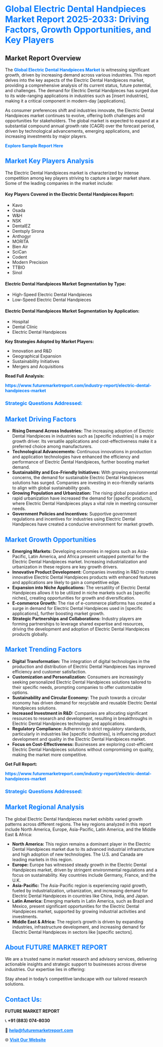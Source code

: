 <h1 style="color: #007BFF;">Global Electric Dental Handpieces Market Report 2025-2033: Driving Factors, Growth Opportunities, and Key Players</h1>

<section id="overview">
<h2>Market Report Overview</h2>
<p>The <a href="https://www.futuremarketreport.com/industry-report/electric-dental-handpieces-market" style="color: #007BFF; text-decoration: none;"><strong>Global Electric Dental Handpieces Market</strong></a> is witnessing significant growth, driven by increasing demand across various industries. This report delves into the key aspects of the Electric Dental Handpieces market, providing a comprehensive analysis of its current status, future potential, and challenges. The demand for Electric Dental Handpieces has surged due to its wide-ranging applications in industries such as [insert industries], making it a critical component in modern-day [applications].</p>
<p>As consumer preferences shift and industries innovate, the Electric Dental Handpieces market continues to evolve, offering both challenges and opportunities for stakeholders. The global market is expected to expand at a substantial compound annual growth rate (CAGR) over the forecast period, driven by technological advancements, emerging applications, and increasing investments by major players.</p>
</section>

<section id="overview">
<p><a href="https://www.futuremarketreport.com/request-sample/reportId=121856" style="color: #007BFF; text-decoration: none;"><strong>Explore Sample Report Here</strong></a></p>
</section>

<section id="key-players">
<h2 style="color: #007BFF;">Market Key Players Analysis</h2>
<p>The Electric Dental Handpieces market is characterized by intense competition among key players striving to capture a larger market share. Some of the leading companies in the market include:</p>
<h4>Key Players Covered in the Electric Dental Handpieces Report:</h4>
<ul><li>Kavo</li><li>Osada</li><li>W&amp;H</li><li>NSK</li><li>DentalEZ</li><li>Dentsply Sirona</li><li>Anthogyr</li><li>MORITA</li><li>Bien Air</li><li>SciCan</li><li>Codent</li><li>Modern Precision</li><li>TTBIO</li><li>Sinol</li></ul>
<h4>Electric Dental Handpieces Market Segmentation by Type:</h4>
<ul><li>High-Speed Electric Dental Handpieces</li><li>Low-Speed Electric Dental Handpieces</li></ul>

<h4>Electric Dental Handpieces Market Segmentation by Application:</h4>
<ul><li>Hospital</li><li>Dental Clinic</li><li>Electric Dental Handpieces</li></ul>
<p><strong>Key Strategies Adopted by Market Players:</strong></p>
<ul>
<li>Innovation and R&D</li>
<li>Geographical Expansion</li>
<li>Sustainability Initiatives</li>
<li>Mergers and Acquisitions</li>
</ul>
</section>

<section>
<p><strong>Read Full Analysis: </strong></p><a href="https://www.futuremarketreport.com/industry-report/electric-dental-handpieces-market" style="color: #007BFF; text-decoration: none;"><strong>https://www.futuremarketreport.com/industry-report/electric-dental-handpieces-market</strong></a>
<h3 style="color: #007BFF;">Strategic Questions Addressed:</h3>
</section>

<section id="driving-factors">
<h2 style="color: #007BFF;">Market Driving Factors</h2>
<ul>
<li><strong>Rising Demand Across Industries:</strong> The increasing adoption of Electric Dental Handpieces in industries such as [specific industries] is a major growth driver. Its versatile applications and cost-effectiveness make it a preferred choice among manufacturers.</li>
<li><strong>Technological Advancements:</strong> Continuous innovations in production and application technologies have enhanced the efficiency and performance of Electric Dental Handpieces, further boosting market demand.</li>
<li><strong>Sustainability and Eco-Friendly Initiatives:</strong> With growing environmental concerns, the demand for sustainable Electric Dental Handpieces solutions has surged. Companies are investing in eco-friendly variants to align with global sustainability goals.</li>
<li><strong>Growing Population and Urbanization:</strong> The rising global population and rapid urbanization have increased the demand for [specific products], where Electric Dental Handpieces plays a vital role in meeting consumer needs.</li>
<li><strong>Government Policies and Incentives:</strong> Supportive government regulations and incentives for industries using Electric Dental Handpieces have created a conducive environment for market growth.</li>
</ul>
</section>

<section id="growth-opportunities">
<h2 style="color: #007BFF;">Market Growth Opportunities</h2>
<ul>
<li><strong>Emerging Markets:</strong> Developing economies in regions such as Asia-Pacific, Latin America, and Africa present untapped potential for the Electric Dental Handpieces market. Increasing industrialization and urbanization in these regions are key growth drivers.</li>
<li><strong>Innovative Product Development:</strong> Companies investing in R&D to create innovative Electric Dental Handpieces products with enhanced features and applications are likely to gain a competitive edge.</li>
<li><strong>Expansion into Niche Applications:</strong> The versatility of Electric Dental Handpieces allows it to be utilized in niche markets such as [specific niches], creating opportunities for growth and diversification.</li>
<li><strong>E-commerce Growth:</strong> The rise of e-commerce platforms has created a surge in demand for Electric Dental Handpieces used in [specific applications], further boosting market growth.</li>
<li><strong>Strategic Partnerships and Collaborations:</strong> Industry players are forming partnerships to leverage shared expertise and resources, driving the development and adoption of Electric Dental Handpieces products globally.</li>
</ul>
</section>

<section id="trending-factors">
<h2 style="color: #007BFF;">Market Trending Factors</h2>
<ul>
<li><strong>Digital Transformation:</strong> The integration of digital technologies in the production and distribution of Electric Dental Handpieces has improved efficiency and customer satisfaction.</li>
<li><strong>Customization and Personalization:</strong> Consumers are increasingly seeking personalized Electric Dental Handpieces solutions tailored to their specific needs, prompting companies to offer customizable options.</li>
<li><strong>Sustainability and Circular Economy:</strong> The push towards a circular economy has driven demand for recyclable and reusable Electric Dental Handpieces solutions.</li>
<li><strong>Increased Investment in R&D:</strong> Companies are allocating significant resources to research and development, resulting in breakthroughs in Electric Dental Handpieces technology and applications.</li>
<li><strong>Regulatory Compliance:</strong> Adherence to strict regulatory standards, particularly in industries like [specific industries], is influencing product development and quality in the Electric Dental Handpieces market.</li>
<li><strong>Focus on Cost-Effectiveness:</strong> Businesses are exploring cost-efficient Electric Dental Handpieces solutions without compromising on quality, making the market more competitive.</li>
</ul>
</section>

<section>
<p><strong>Get Full Report: </strong></p><a href="https://www.futuremarketreport.com/industry-report/electric-dental-handpieces-market" style="color: #007BFF; text-decoration: none;"><strong>https://www.futuremarketreport.com/industry-report/electric-dental-handpieces-market</strong></a>
<h3 style="color: #007BFF;">Strategic Questions Addressed:</h3>
</section>


<section id="regional-analysis">
<h2 style="color: #007BFF;">Market Regional Analysis</h2>
<p>The global Electric Dental Handpieces market exhibits varied growth patterns across different regions. The key regions analyzed in this report include North America, Europe, Asia-Pacific, Latin America, and the Middle East & Africa:</p>
<ul>
<li><strong>North America:</strong> This region remains a dominant player in the Electric Dental Handpieces market due to its advanced industrial infrastructure and high adoption of new technologies. The U.S. and Canada are leading markets in this region.</li>
<li><strong>Europe:</strong> Europe has witnessed steady growth in the Electric Dental Handpieces market, driven by stringent environmental regulations and a focus on sustainability. Key countries include Germany, France, and the U.K.</li>
<li><strong>Asia-Pacific:</strong> The Asia-Pacific region is experiencing rapid growth, fueled by industrialization, urbanization, and increasing demand for Electric Dental Handpieces in countries like China, India, and Japan.</li>
<li><strong>Latin America:</strong> Emerging markets in Latin America, such as Brazil and Mexico, present significant opportunities for the Electric Dental Handpieces market, supported by growing industrial activities and investments.</li>
<li><strong>Middle East & Africa:</strong> The region’s growth is driven by expanding industries, infrastructure development, and increasing demand for Electric Dental Handpieces in sectors like [specific sectors].</li>
</ul>
</section>

<footer>
<h2 style="color: #007BFF;">About FUTURE MARKET REPORT</h2>
<p>We are a trusted name in market research and advisory services, delivering actionable insights and strategic support to businesses across diverse industries. Our expertise lies in offering:</p>

<p>Stay ahead in today’s competitive landscape with our tailored research solutions.</p>

<h2 style="color: #007BFF;">Contact Us:</h2>
<p><strong>FUTURE MARKET REPORT</strong></p>
<p>📞 <strong>+91 (883) 074-8030</strong></p>
<p>📧 <strong><a href="mailto:help@futuremarketreport.com" style="color: #007BFF;">help@futuremarketreport.com</a></strong></p>
<p>🌐 <strong><a href="https://www.futuremarketreport.com/" style="color: #007BFF;">Visit Our Website</a></strong></p>
</footer>